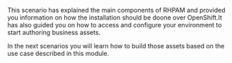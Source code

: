 This scenario has explained the main components of RHPAM and provided you information on how the installation should be doone over OpenShift.It has also guided you on how to access and configure your environment to start authoring business assets.

In the next scenarios you will learn how to build those assets based on the use case described in this module.
